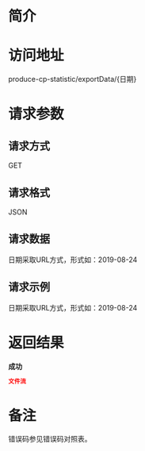 # 简介

# 访问地址
produce-cp-statistic/exportData/{日期}

# 请求参数

## 请求方式
GET

## 请求格式
JSON

## 请求数据
日期采取URL方式，形式如：2019-08-24

## 请求示例
日期采取URL方式，形式如：2019-08-24

# 返回结果
**成功**
```json
文件流
```

# 备注
错误码参见错误码对照表。